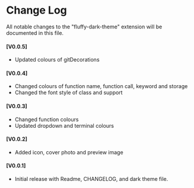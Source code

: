 # Change Log

All notable changes to the "fluffy-dark-theme" extension will be documented in this file.

#### [V0.0.5]

- Updated colours of gitDecorations

#### [V0.0.4]

- Changed colours of function name, function call, keyword and storage
- Changed the font style of class and support

#### [V0.0.3]

- Changed function colours
- Updated dropdown and terminal colours

#### [V0.0.2]

- Added icon, cover photo and preview image

#### [V0.0.1]

- Initial release with Readme, CHANGELOG, and dark theme file.
